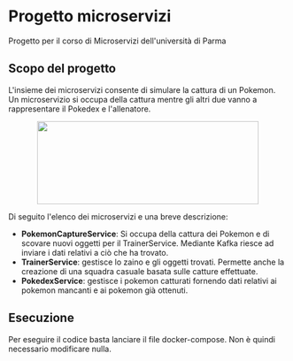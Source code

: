 # Progetto microservizi

Progetto per il corso di Microservizi dell'università di Parma


## Scopo del progetto

L'insieme dei microservizi consente di simulare la cattura di un Pokemon. Un microservizio si occupa della cattura mentre gli altri due vanno a rappresentare il Pokedex e l'allenatore.

<p align="center">
  <img width="400" height="150" src="https://upload.wikimedia.org/wikipedia/commons/thumb/9/98/International_Pok%C3%A9mon_logo.svg/2560px-International_Pok%C3%A9mon_logo.svg.png">
</p>

Di seguito l'elenco dei microservizi e una breve descrizione:

- **PokemonCaptureService**: Si occupa della cattura dei Pokemon e di scovare nuovi oggetti per il TrainerService. Mediante Kafka riesce ad inviare i dati relativi a ciò che ha trovato.
- **TrainerService**: gestisce lo zaino e gli oggetti trovati. Permette anche la creazione di una squadra casuale basata sulle catture effettuate.
- **PokedexService**: gestisce i pokemon catturati fornendo dati relativi ai pokemon mancanti e ai pokemon già ottenuti.

## Esecuzione
Per eseguire il codice basta lanciare il file docker-compose. Non è quindi necessario modificare nulla.
